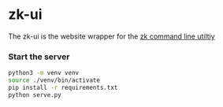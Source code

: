 # zk-ui
The zk-ui is the website wrapper for the [zk command line utiltiy](https://github.com/AndrewCopeland/zettelkasten)


### Start the server
```bash
python3 -m venv venv
source ./venv/bin/activate
pip install -r requirements.txt
python serve.py
```
